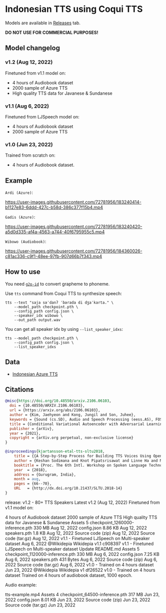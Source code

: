 # Indonesian TTS using Coqui TTS

Models are available in [Releases](https://github.com/Wikidepia/indonesian-tts/releases/) tab.

**DO NOT USE FOR COMMERCIAL PURPOSES!**

## Model changelog

### v1.2 (Aug 12, 2022)

Finetuned from v1.1 model on:

- 4 hours of Audiobook dataset
- 2000 sample of Azure TTS
- High quality TTS data for Javanese & Sundanese

### v1.1 (Aug 6, 2022)

Finetuned from LJSpeech model on:

- 4 hours of Audiobook dataset
- 2000 sample of Azure TTS

### v1.0 (Jun 23, 2022)

Trained from scratch on:

- 4 hours of Audiobook dataset.

## Example

`Ardi (Azure)`:

https://user-images.githubusercontent.com/72781956/183240414-b1127e83-6ddd-427c-b58d-386c377f15b4.mp4

`Gadis (Azure)`:

https://user-images.githubusercontent.com/72781956/183240420-a5d0d335-af4a-4563-a744-40f6795955c5.mp4

`Wibowo (Audiobook)`:

https://user-images.githubusercontent.com/72781956/184360026-c81ac336-c9f1-48ee-97fb-907d66b7f343.mp4

## How to use

You need [`g2p-id`](https://github.com/Wikidepia/g2p-id) to convert grapheme to phoneme. 

Use `tts` command from Coqui TTS to synthesize speech:

```
tts --text "saja səˈdanʔ ˈbərada di dʒaˈkarta." \
    --model_path checkpoint.pth \
    --config_path config.json \
    --speaker_idx wibowo \
    --out_path output.wav
```

You can get all speaker idx by using `--list_speaker_idxs`:

```
tts --model_path checkpoint.pth \
    --config_path config.json \
    --list_speaker_idxs
```

## Data

- [Indonesian Azure TTS](https://depia.wiki/files/azure-tts.tar)

## Citations

```bibtex
@misc{https://doi.org/10.48550/arxiv.2106.06103,
  doi = {10.48550/ARXIV.2106.06103}, 
  url = {https://arxiv.org/abs/2106.06103},
  author = {Kim, Jaehyeon and Kong, Jungil and Son, Juhee},
  keywords = {Sound (cs.SD), Audio and Speech Processing (eess.AS), FOS: Computer and information sciences, FOS: Computer and information sciences, FOS: Electrical engineering, electronic engineering, information engineering, FOS: Electrical engineering, electronic engineering, information engineering},
  title = {Conditional Variational Autoencoder with Adversarial Learning for End-to-End Text-to-Speech},
  publisher = {arXiv},
  year = {2021},
  copyright = {arXiv.org perpetual, non-exclusive license}
}
```

```bibtex
@inproceedings{kjartansson-etal-tts-sltu2018,
    title = {{A Step-by-Step Process for Building TTS Voices Using Open Source Data and Framework for Bangla, Javanese, Khmer, Nepali, Sinhala, and Sundanese}},
    author = {Keshan Sodimana and Knot Pipatsrisawat and Linne Ha and Martin Jansche and Oddur Kjartansson and Pasindu De Silva and Supheakmungkol Sarin},
    booktitle = {Proc. The 6th Intl. Workshop on Spoken Language Technologies for Under-Resourced Languages (SLTU)},
    year  = {2018},
    address = {Gurugram, India},
    month = aug,
    pages = {66--70},
    URL   = {http://dx.doi.org/10.21437/SLTU.2018-14}
}
```
release: 
v1.2 - 80+ TTS Speakers Latest
v1.2 (Aug 12, 2022)
Finetuned from v1.1 model on:

4 hours of Audiobook dataset
2000 sample of Azure TTS
High quality TTS data for Javanese & Sundanese
Assets
5
checkpoint_1260000-inference.pth
330 MB
Aug 12, 2022
config.json
8.86 KB
Aug 12, 2022
speakers.pth
1.8 KB
Aug 12, 2022
Source code
(zip)
Aug 12, 2022
Source code
(tar.gz)
Aug 12, 2022
v1.1 - Finetuned LJSpeech on Multi-speaker dataset
Aug 6, 2022
@Wikidepia Wikidepia
 v1.1
 c908397
v1.1 - Finetuned LJSpeech on Multi-speaker dataset
Update README.md
Assets
5
checkpoint_1120000-inference.pth
330 MB
Aug 6, 2022
config.json
7.25 KB
Aug 6, 2022
speakers.pth
431 Bytes
Aug 6, 2022
Source code
(zip)
Aug 6, 2022
Source code
(tar.gz)
Aug 6, 2022
v1.0 - Trained on 4 hours dataset
Jun 23, 2022
@Wikidepia Wikidepia
 v1
 df26522
v1.0 - Trained on 4 hours dataset
Trained on 4 hours of audiobook dataset, 1000 epoch.

Audio example:

 tts-example.mp4 
Assets
4
checkpoint_64500-inference.pth
317 MB
Jun 23, 2022
config.json
8.01 KB
Jun 23, 2022
Source code
(zip)
Jun 23, 2022
Source code
(tar.gz)
Jun 23, 2022
